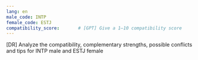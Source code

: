 ```yaml
---
lang: en
male_code: INTP
female_code: ESTJ
compatibility_score:       # [GPT] Give a 1–10 compatibility score
---
```


[DR] Analyze the compatibility, complementary strengths, possible conflicts and tips for INTP male and ESTJ female

